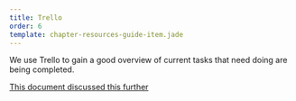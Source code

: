 ```yaml
---
title: Trello
order: 6
template: chapter-resources-guide-item.jade
---
```


We use Trello to gain a good overview of current tasks that need doing are being completed.

[This document discussed this further](https://docs.google.com/document/d/1OyLaueAM8B1fsXU67IeIG8ZqyMu_kPZ-uXfDMeuEDyM/pub)
